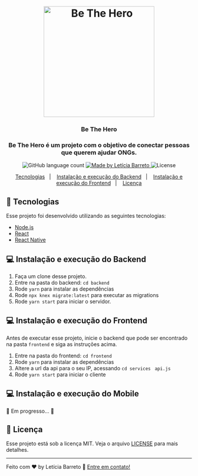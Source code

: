 <h1 align="center">
  <img alt="Be The Hero" title="Be The Hero" src="https://user-images.githubusercontent.com/35263018/77581587-5821cc00-6eb4-11ea-8014-65677301ba8b.png" width="300px" />
</h1>

<h3 align="center">
  Be The Hero
</h3>

<h3 align="center">
  Be The Hero é um projeto com o objetivo de conectar pessoas que querem ajudar ONGs.
</h3>

<p align="center">
  <img alt="GitHub language count" src="https://img.shields.io/github/languages/count/rocketseat/bootcamp-gostack-desafio-10?color=%2304D361" />

  <a href="https://rocketseat.com.br">
    <img alt="Made by Letícia Barreto" src="https://img.shields.io/badge/made%20by-Letícia Barreto-%2304D361" />
  </a>

  <img alt="License" src="https://img.shields.io/badge/license-MIT-%2304D361" />
</p>

<p align="center">
  <a href="#rocket-tecnologias">Tecnologias</a>&nbsp;&nbsp;&nbsp;|&nbsp;&nbsp;&nbsp;
  <a href="#instalação-e-execução-do-backend">Instalação e execução do Backend</a>&nbsp;&nbsp;&nbsp;|&nbsp;&nbsp;&nbsp;
  <a href="#instalação-e-execução-do-frontend">Instalação e execução do Frontend</a>&nbsp;&nbsp;&nbsp;|&nbsp;&nbsp;&nbsp;
  <a href="#memo-licença">Licença</a>
</p>

## 🚀 Tecnologias

Esse projeto foi desenvolvido utilizando as seguintes tecnologias: 

<ul>
  <li>
    <a href="https://nodejs.org/en/"> Node.js </a>
  </li>
  <li>
    <a href="https://reactjs.org/">React</a>
  </li>
  <li>
    <a href="https://reactnative.dev/">React Native</a>
  </li>
</ul>

## 💻 Instalação e execução do Backend

1. Faça um clone desse projeto.
2. Entre na pasta do backend: ```cd backend```
3. Rode ```yarn``` para instalar as dependências
4. Rode ```npx knex migrate:latest``` para executar as migrations
5. Rode ```yarn start``` para iniciar o servidor.

## 💻 Instalação e execução do Frontend

Antes de executar esse projeto, inicie o backend que pode ser encontrado na pasta ```frontend``` e siga as instruções acima.

1. Entre na pasta do frontend: ```cd frontend```
2. Rode ```yarn``` para instalar as dependências
3. Altere a url da api para o seu IP, acessando ```cd services``` ``` api.js```
4. Rode ```yarn start``` para iniciar o cliente

## 💻 Instalação e execução do Mobile

 🚧 Em progresso... 🚧
 
 ## 📝 Licença

Esse projeto está sob a licença MIT. Veja o arquivo [LICENSE](LICENSE.md) para mais detalhes.

---

Feito com ♥ by Letícia Barreto :wave: [Entre em contato!](leticiambrt@gmail.com)
